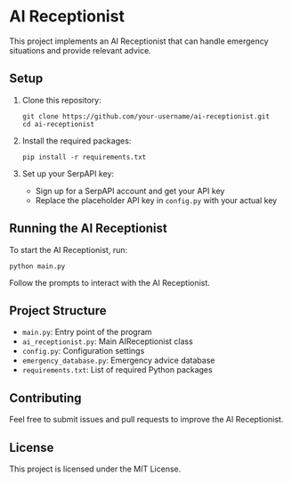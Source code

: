 # AI Receptionist

This project implements an AI Receptionist that can handle emergency situations and provide relevant advice.

## Setup

1. Clone this repository:
   ```
   git clone https://github.com/your-username/ai-receptionist.git
   cd ai-receptionist
   ```

2. Install the required packages:
   ```
   pip install -r requirements.txt
   ```

3. Set up your SerpAPI key:
   - Sign up for a SerpAPI account and get your API key
   - Replace the placeholder API key in `config.py` with your actual key

## Running the AI Receptionist

To start the AI Receptionist, run:

```
python main.py
```

Follow the prompts to interact with the AI Receptionist.

## Project Structure

- `main.py`: Entry point of the program
- `ai_receptionist.py`: Main AIReceptionist class
- `config.py`: Configuration settings
- `emergency_database.py`: Emergency advice database
- `requirements.txt`: List of required Python packages

## Contributing

Feel free to submit issues and pull requests to improve the AI Receptionist.

## License

This project is licensed under the MIT License.
